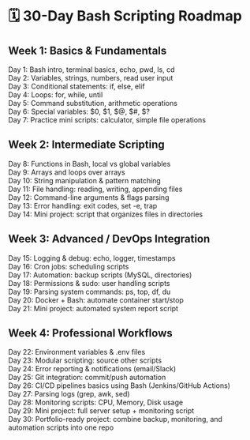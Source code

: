 # 🗓️ 30-Day Bash Scripting Roadmap
## Week 1: Basics & Fundamentals

Day 1: Bash intro, terminal basics, echo, pwd, ls, cd   
Day 2: Variables, strings, numbers, read user input   
Day 3: Conditional statements: if, else, elif   
Day 4: Loops: for, while, until   
Day 5: Command substitution, arithmetic operations  
Day 6: Special variables: $0, $1, $@, $#, $?  
Day 7: Practice mini scripts: calculator, simple file operations
## Week 2: Intermediate Scripting

Day 8: Functions in Bash, local vs global variables  
Day 9: Arrays and loops over arrays   
Day 10: String manipulation & pattern matching  
Day 11: File handling: reading, writing, appending files  
Day 12: Command-line arguments & flags parsing  
Day 13: Error handling: exit codes, set -e, trap  
Day 14: Mini project: script that organizes files in directories  

## Week 3: Advanced / DevOps Integration

Day 15: Logging & debug: echo, logger, timestamps  
Day 16: Cron jobs: scheduling scripts  
Day 17: Automation: backup scripts (MySQL, directories)  
Day 18: Permissions & sudo: user handling scripts  
Day 19: Parsing system commands: ps, top, df, du  
Day 20: Docker + Bash: automate container start/stop  
Day 21: Mini project: automated system report script

## Week 4: Professional Workflows

Day 22: Environment variables & .env files  
Day 23: Modular scripting: source other scripts  
Day 24: Error reporting & notifications (email/Slack)  
Day 25: Git integration: commit/push automation  
Day 26: CI/CD pipelines basics using Bash (Jenkins/GitHub Actions)  
Day 27: Parsing logs (grep, awk, sed)  
Day 28: Monitoring scripts: CPU, Memory, Disk usage  
Day 29: Mini project: full server setup + monitoring script  
Day 30: Portfolio-ready project: combine backup, monitoring, and automation scripts into one repo